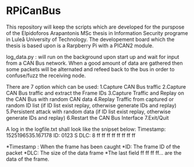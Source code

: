 # RPiCanBus
This repository will keep the scripts which are developed for the purspose of the Elpidoforos Arapantonis MSc thesis in Information Security programe in Luleå University of Technology. The developement board which the thesis is based upon is a Rarpberry Pi with a PICAN2 module. 

log_data.py : will run on the background upon start up and wait for input from a CAN Bus network. When a good amount of data are gathered then some packets will be alternated and refeed back to the bus in order to confuse/fuzz the receiving node.

There are 7 option which can be used:
        1.Capture CAN Bus traffic
        2.Capture CAN Bus traffic and extract the Frame IDs
        3.Capture Traffic and Replay on the CAN Bus with random CAN data
        4.Replay Traffic from captured or random ID list (if ID list exist replay, otherwise generate IDs and replay)
        5.Persistent attack with random data (if ID list exist replay, otherwise generate IDs and replay)
        6.Restart the CAN Bus Interface
        7.Exit/Quit

A log in the logfile.txt shall look like the snipset below:
Timestamp: 1525196535.167178        ID: 0123    S          DLC: 8    ff ff ff ff ff ff ff ff

*Timestamp : When the frame has been caught
*ID: The frame ID of the packet
*DLC: The size of the data frame
*The last field ff ff ff ff...  are the data of the frame.
